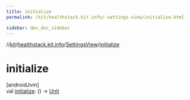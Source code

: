 ```yaml
---
title: initialize
permalink: /kit/healthstack.kit.info/-settings-view/initialize.html

sidebar: dev_doc_sidebar
---
```

//[kit](../../../index.html)/[healthstack.kit.info](../index.html)/[SettingsView](index.html)/[initialize](initialize.html)



# initialize



[androidJvm]\
val [initialize](initialize.html): () -&gt; [Unit](https://kotlinlang.org/api/latest/jvm/stdlib/kotlin/-unit/index.html)




